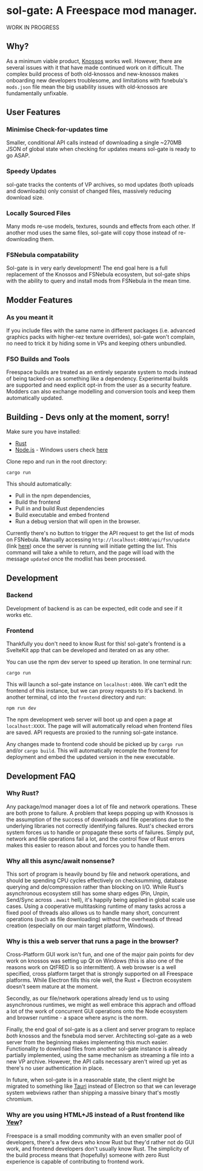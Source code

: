 # sol-gate: A Freespace mod manager.

WORK IN PROGRESS

## Why?
As a minimum viable product, [Knossos](https://www.hard-light.net/forums/index.php?topic=94068.0) works well. However, there are several issues with it that have made continued work on it difficult. The complex build process of both old-knossos and new-knossos makes onboarding new developers troublesome, and limitations with fsnebula's `mods.json` file mean the big usability issues with old-knossos are fundamentally unfixable.
## User Features
### Minimise Check-for-updates time 
Smaller, conditional API calls instead of downloading a single ~270MB JSON of global state when checking for updates means sol-gate is ready to go ASAP.
### Speedy Updates
sol-gate tracks the contents of VP archives, so mod updates (both uploads and downloads) only consist of changed files, massively reducing download size.
### Locally Sourced Files
Many mods re-use models, textures, sounds and effects from each other. If another mod uses the same files, sol-gate will copy those instead of re-downloading them.
### FSNebula compatability 
Sol-gate is in very early development! The end goal here is a full replacement of the Knossos and FSNebula ecosystem, but sol-gate ships with the ability to query and install mods from FSNebula in the mean time.

## Modder Features
### As you meant it
If you include files with the same name in different packages (i.e. advanced graphics packs with higher-rez texture overrides), sol-gate won't complain, no need to trick it by hiding some in VPs and keeping others unbundled.

### FSO Builds and Tools
Freespace builds are treated as an entirely separate system to mods instead of being tacked-on as something like a dependency. Experimental builds are supported and need explicit opt-in from the user as a security feature. Modders can also exchange modelling and conversion tools and keep them automatically updated.

## Building - Devs only at the moment, sorry!
Make sure you have installed:

+ [Rust](https://www.rust-lang.org/)
+ [Node.js](https://nodejs.org/en/) - Windows users check [here](https://docs.microsoft.com/en-us/windows/dev-environment/javascript/nodejs-on-windows)

Clone repo and run in the root directory:
```shell
cargo run
```

This should automatically:
+ Pull in the npm dependencies,
+ Build the frontend
+ Pull in and build Rust dependencies
+ Build executable and embed frontend 
+ Run a debug version that will open in the browser.

Currently there's no button to trigger the API request to get the list of mods on FSNebula. Manually accessing `http://localhost:4000/api/fsn/update` (link [here](http://localhost:4000/api/fsn/mods/update)) once the server is running will initiate getting the list. This command will take a while to return, and the page will load with the message `updated` once the modlist has been processed.

## Development
### Backend 
Development of backend is as can be expected, edit code and see if it works etc.

### Frontend 
Thankfully you don't need to know Rust for this! sol-gate's frontend is a SvelteKit app that can be developed and iterated on as any other.

You can use the npm dev server to speed up iteration.
In one terminal run:
```shell
cargo run
```
This will launch a sol-gate instance on `localhost:4000`. We can't edit the frontend of this instance, but we can proxy requests to it's backend.
In another terminal, cd into the `frontend` directory and run:
```shell
npm run dev
```
The npm development web server will boot up and open a page at `localhost:XXXX`. The page will will automatically reload when frontend files are saved. API requests are proxied to the running sol-gate instance. 

Any changes made to frontend code should be picked up by `cargo run` and/or `cargo build`. This will automatically recomple the frontend for deployment and embed the updated version in the new executable.


## Development FAQ

### Why Rust?
Any package/mod manager does a lot of file and network operations. These are both prone to failure. A problem that keeps popping up with Knossos is the assumption of the success of downloads and file operations due to the underlying libraries not correctly identifying failures. Rust's checked errors system forces us to handle or propagate these sorts of failures. Simply put, network and file operations fail a lot, and the control flow of Rust errors makes this easier to reason about and forces you to handle them.

### Why all this async/await nonsense?
This sort of program is heavily bound by file and network operations, and should be spending CPU cycles effectively on checksumming, database querying and de/compression rather than blocking on I/O. While Rust's asynchronous ecosystem still has some sharp edges (Pin, Unpin, Send/Sync across `.await` hell), it's happily being applied in global scale use cases. Using a cooperative multitasking runtime of many tasks across a fixed pool of threads also allows us to handle many short, concurrent operations (such as file downloading) without the overheads of thread creation (especially on our main target platform, Windows).  
### Why is this a web server that runs a page in the browser?
Cross-Platform GUI work isn't fun, and one of the major pain points for dev work on knossos was setting up Qt on Windows (this is also one of the reasons work on QtFRED is so intermittent). A web browser is a well specified, cross platform target that is strongly supported on all Freespace platforms. While Electron fills this role well, the Rust + Electron ecosystem doesn't seem mature at the moment. 

Secondly, as our file/network operations already lend us to using asynchronous runtimes, we might as well embrace this apprach and offload a lot of the work of concurrent GUI operations onto the Node ecosystem and browser runtime - a space where async is the norm.

Finally, the end goal of sol-gate is as a client and server program to replace *both* knossos and the fsnebula mod server. Architecting sol-gate as a web server from the beginning makes implementing this much easier. Functionality to download files from another sol-gate instance is already partially implemented, using the same mechanism as streaming a file into a new VP archive. However, the API calls necessary aren't wired up yet as there's no user authentication in place. 

In future, when sol-gate is in a reasonable state, the client might be migrated to something like [Tauri](https://tauri.app/) instead of Electron so that we can leverage system webviews rather than shipping a massive binary that's mostly chromium.
### Why are you using HTML+JS instead of a Rust frontend like [Yew](https://yew.rs/)?
Freespace is a small modding community with an even smaller pool of developers, there's a few devs who know Rust but they'd rather not do GUI work, and frontend developers don't usually know Rust. The simplicity of the build process means that (hopefully) someone with zero Rust experience is capable of contributing to frontend work.

